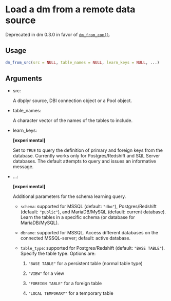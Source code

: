 # Load a dm from a remote data source

Deprecated in dm 0.3.0 in favor of
[`dm_from_con()`](https://dm.cynkra.com/dev/reference/dm_from_con.md).

## Usage

``` r
dm_from_src(src = NULL, table_names = NULL, learn_keys = NULL, ...)
```

## Arguments

- src:

  A dbplyr source, DBI connection object or a Pool object.

- table_names:

  A character vector of the names of the tables to include.

- learn_keys:

  **\[experimental\]**

  Set to `TRUE` to query the definition of primary and foreign keys from
  the database. Currently works only for Postgres/Redshift and SQL
  Server databases. The default attempts to query and issues an
  informative message.

- ...:

  **\[experimental\]**

  Additional parameters for the schema learning query.

  - `schema`: supported for MSSQL (default: `"dbo"`), Postgres/Redshift
    (default: `"public"`), and MariaDB/MySQL (default: current
    database). Learn the tables in a specific schema (or database for
    MariaDB/MySQL).

  - `dbname`: supported for MSSQL. Access different databases on the
    connected MSSQL-server; default: active database.

  - `table_type`: supported for Postgres/Redshift (default:
    `"BASE TABLE"`). Specify the table type. Options are:

    1.  `"BASE TABLE"` for a persistent table (normal table type)

    2.  `"VIEW"` for a view

    3.  `"FOREIGN TABLE"` for a foreign table

    4.  `"LOCAL TEMPORARY"` for a temporary table
